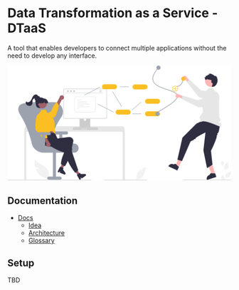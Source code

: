 # Data Transformation as a Service - DTaaS

A tool that enables developers to connect multiple applications without the need to develop any interface.

![Title](./docs/assets/title-image.svg)

## Documentation

- [Docs](./docs/README.md)
  - [Idea](./docs/idea.md)
  - [Architecture](./docs/architecture.md)
  - [Glossary](./docs/glossary.md)

## Setup

TBD
